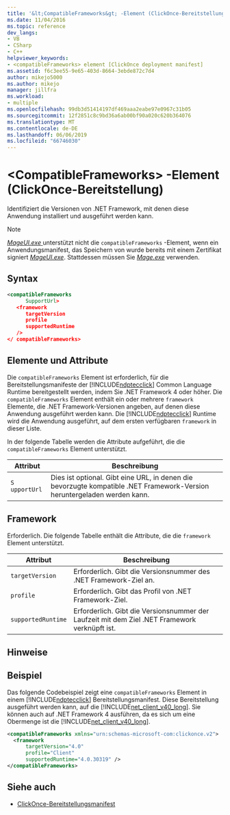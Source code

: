 ```yaml
---
title: '&lt;CompatibleFrameworks&gt; -Element (ClickOnce-Bereitstellung) | Microsoft-Dokumentation'
ms.date: 11/04/2016
ms.topic: reference
dev_langs:
- VB
- CSharp
- C++
helpviewer_keywords:
- <compatibleFrameworks> element [ClickOnce deployment manifest]
ms.assetid: f6c3ee55-9e65-403d-8664-3ebde872c7d4
author: mikejo5000
ms.author: mikejo
manager: jillfra
ms.workload:
- multiple
ms.openlocfilehash: 99db3d51414197df469aaa2eabe97e0967c31b05
ms.sourcegitcommit: 12f2851c8c9bd36a6ab00bf90a020c620b364076
ms.translationtype: MT
ms.contentlocale: de-DE
ms.lasthandoff: 06/06/2019
ms.locfileid: "66746030"
---
```

# <a name="ltcompatibleframeworksgt-element-clickonce-deployment"></a>&lt;CompatibleFrameworks&gt; -Element (ClickOnce-Bereitstellung)
Identifiziert die Versionen von .NET Framework, mit denen diese Anwendung installiert und ausgeführt werden kann.

> [!NOTE]
> [*MageUI.exe* ](/dotnet/framework/tools/mageui-exe-manifest-generation-and-editing-tool-graphical-client) unterstützt nicht die `compatibleFrameworks` -Element, wenn ein Anwendungsmanifest, das Speichern von wurde bereits mit einem Zertifikat signiert [ *MageUI.exe*](/dotnet/framework/tools/mageui-exe-manifest-generation-and-editing-tool-graphical-client). Stattdessen müssen Sie [*Mage.exe*](/dotnet/framework/tools/mage-exe-manifest-generation-and-editing-tool) verwenden.

## <a name="syntax"></a>Syntax

```xml
<compatibleFrameworks
      SupportUrl> 
   <framework
      targetVersion
      profile
      supportedRuntime
   /> 
</ compatibleFrameworks>
```

## <a name="elements-and-attributes"></a>Elemente und Attribute
 Die `compatibleFrameworks` Element ist erforderlich, für die Bereitstellungsmanifeste der [!INCLUDE[ndptecclick](../deployment/includes/ndptecclick_md.md)] Common Language Runtime bereitgestellt werden, indem Sie .NET Framework 4 oder höher. Die `compatibleFrameworks` Element enthält ein oder mehrere `framework` Elemente, die .NET Framework-Versionen angeben, auf denen diese Anwendung ausgeführt werden kann. Die [!INCLUDE[ndptecclick](../deployment/includes/ndptecclick_md.md)] Runtime wird die Anwendung ausgeführt, auf dem ersten verfügbaren `framework` in dieser Liste.

 In der folgende Tabelle werden die Attribute aufgeführt, die die `compatibleFrameworks` Element unterstützt.

|Attribut|Beschreibung|
|---------------|-----------------|
|`S` `upportUrl`|Dies ist optional. Gibt eine URL, in denen die bevorzugte kompatible .NET Framework-Version heruntergeladen werden kann.|

## <a name="framework"></a>Framework
 Erforderlich. Die folgende Tabelle enthält die Attribute, die die `framework` Element unterstützt.

|Attribut|Beschreibung|
|---------------|-----------------|
|`targetVersion`|Erforderlich. Gibt die Versionsnummer des .NET Framework-Ziel an.|
|`profile`|Erforderlich. Gibt das Profil von .NET Framework-Ziel.|
|`supportedRuntime`|Erforderlich. Gibt die Versionsnummer der Laufzeit mit dem Ziel .NET Framework verknüpft ist.|

## <a name="remarks"></a>Hinweise

## <a name="example"></a>Beispiel
 Das folgende Codebeispiel zeigt eine `compatibleFrameworks` Element in einem [!INCLUDE[ndptecclick](../deployment/includes/ndptecclick_md.md)] Bereitstellungsmanifest. Diese Bereitstellung ausgeführt werden kann, auf die [!INCLUDE[net_client_v40_long](../deployment/includes/net_client_v40_long_md.md)]. Sie können auch auf .NET Framework 4 ausführen, da es sich um eine Obermenge ist die [!INCLUDE[net_client_v40_long](../deployment/includes/net_client_v40_long_md.md)].

```xml
<compatibleFrameworks xmlns="urn:schemas-microsoft-com:clickonce.v2">
  <framework
      targetVersion="4.0"
      profile="Client"
      supportedRuntime="4.0.30319" />
</compatibleFrameworks>
```

## <a name="see-also"></a>Siehe auch
- [ClickOnce-Bereitstellungsmanifest](../deployment/clickonce-deployment-manifest.md)